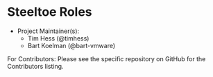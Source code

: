 # Steeltoe Roles

* Project Maintainer(s):
   * Tim Hess (@timhess)
   * Bart Koelman (@bart-vmware)

For Contributors: Please see the specific repository on GitHub for the Contributors listing.

